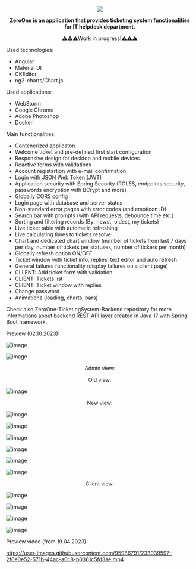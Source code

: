 
<p align="center">
<img src="https://user-images.githubusercontent.com/95986791/225428948-b1a70c5b-f605-4b89-af0c-247d206ff284.png">
</p>

<p align="center"><b>ZeroOne is an application that provides ticketing system functionalities for IT helpdesk department.</b></p>
<p align="center">⚠️⚠️⚠️Work in progress!⚠️⚠️⚠️</b></p>


Used technologies:

  - Angular
  - Material UI
  - CKEditor
  - ng2-charts/Chart.js

Used applications:

  - WebStorm
  - Google Chrome
  - Adobe Photoshop
  - Docker

Main functionalities:

  - Contenerized applicaton
  - Welcome ticket and pre-defined first start configuration
  - Responsive design for desktop and mobile devices
  - Reactive forms with validations 
  - Account registartion with e-mail confirmation
  - Login with JSON Web Token (JWT)
  - Application security with Spring Security (ROLES, endpoints security, passwords encryption with BCrypt and more)
  - Globally CORS config
  - Login page with database and server status
  - Non-standard error pages with error codes (and emoticon :D)
  - Search bar with prompts (with API requests, debounce time etc.)
  - Sorting and filtering records (By: newst, oldest, my tickets)
  - Live ticket table with automatic refreshing
  - Live calculating times to tickets resolve
  - Chart and dedicated chart window (number of tickets from last 7 days per day, number of tickets per statuses, number of tickers per month)
  - Globally refresh option ON/OFF
  - Ticket window with ticket info, replies, text editor and auto refresh
  - General failures functionality (display failures on a client page)
  - CLLENT: Add ticket form with validation
  - CLIENT: Tickets list
  - CLIENT: Ticket window with replies
  - Change password
  - Animations (loading, charts, bars)

Check also ZeroOne-TicketingSystem-Backend repository for more informations about backend REST API layer created in Java 17 with Spring Boot framework.

Preview (02.10.2023):

![image](https://github.com/Azure7896/ZeroOne-TicketingSystem-Frontend/assets/95986791/344c8ddb-2d35-4a24-b2e3-342eaaafcd6c)

![image](https://github.com/Azure7896/ZeroOne-TicketingSystem-Frontend/assets/95986791/9aefc387-a720-4648-accb-838e83ee387e)

<p align="center">Admin view:</b></p>

<p align="center">Old view:</b></p>

![image](https://github.com/Azure7896/ZeroOne-TicketingSystem-Frontend/assets/95986791/30cf9dbc-41f2-41ff-a0b6-588acf30a7de)
 
<p align="center">New view:</b></p>

![image](https://github.com/Azure7896/ZeroOne-TicketingSystem-Frontend/assets/95986791/886c26c2-6631-4074-8ff9-bd9d4f4ab35b)

![image](https://github.com/Azure7896/ZeroOne-TicketingSystem-Frontend/assets/95986791/7e5d9d79-821b-44c0-8cb6-2ebef56c7483)

![image](https://github.com/Azure7896/ZeroOne-TicketingSystem-Frontend/assets/95986791/162512fd-6ae1-4563-a710-5fff2e0ea032)

![image](https://github.com/Azure7896/ZeroOne-TicketingSystem-Frontend/assets/95986791/82d1e9e8-ad30-40ea-b8ba-68a73611f152)

![image](https://github.com/Azure7896/ZeroOne-TicketingSystem-Frontend/assets/95986791/3d8cd144-3bd4-4887-bb84-15b8da5db12e)

![image](https://github.com/Azure7896/ZeroOne-TicketingSystem-Frontend/assets/95986791/6f8732c1-738d-4575-a225-51dba675c8d6)
<p align="center">Client view:</b></p>

![image](https://github.com/Azure7896/ZeroOne-TicketingSystem-Frontend/assets/95986791/2e755bff-dcd1-43e4-a129-002f1c450fcf)

![image](https://github.com/Azure7896/ZeroOne-TicketingSystem-Frontend/assets/95986791/fc2a0a2a-419a-415b-ab27-e563139899f7)

![image](https://github.com/Azure7896/ZeroOne-TicketingSystem-Frontend/assets/95986791/1c006cf0-5199-4ed6-ac9d-2bf5cfda6657)

![image](https://github.com/Azure7896/ZeroOne-TicketingSystem-Frontend/assets/95986791/75c7ece6-79ad-4397-8764-d9596f136d70)

Preview video (from 19.04.2023): 

https://user-images.githubusercontent.com/95986791/233039597-2f6e0e52-571b-44ac-a0c8-b0361c5fd3ae.mp4

